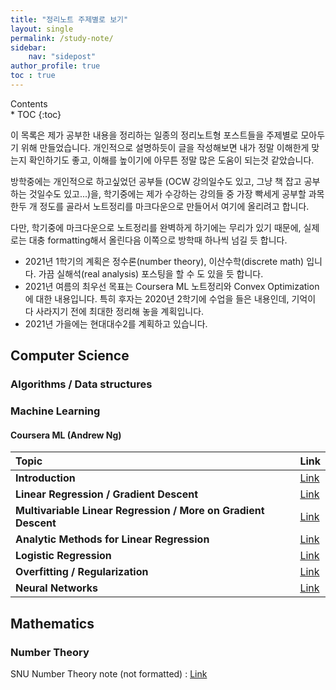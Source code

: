 ```yaml
---
title: "정리노트 주제별로 보기"
layout: single
permalink: /study-note/
sidebar:
    nav: "sidepost"
author_profile: true
toc : true
---
```

<div id="toc">
Contents
</div>
* TOC
{:toc}

이 목록은 제가 공부한 내용을 정리하는 일종의 정리노트형 포스트들을 주제별로 모아두기 위해 만들었습니다. 개인적으로 설명하듯이 글을 작성해보면 내가 정말 이해한게 맞는지 확인하기도 좋고, 이해를 높이기에 아무튼 정말 많은 도움이 되는것 같았습니다.

방학중에는 개인적으로 하고싶었던 공부들 (OCW 강의일수도 있고, 그냥 책 잡고 공부하는 것일수도 있고...)을, 학기중에는 제가 수강하는 강의들 중 가장 빡세게 공부할 과목 한두 개 정도를 골라서 노트정리를 마크다운으로 만들어서 여기에 올리려고 합니다.

다만, 학기중에 마크다운으로 노트정리를 완벽하게 하기에는 무리가 있기 때문에, 실제로는 대충 formatting해서 올린다음 이쪽으로 방학때 하나씩 넘길 듯 합니다.

- 2021년 1학기의 계획은 정수론(number theory), 이산수학(discrete math) 입니다. 가끔 실해석(real analysis) 포스팅을 할 수 도 있을 듯 합니다.
- 2021년 여름의 최우선 목표는 Coursera ML 노트정리와 Convex Optimization에 대한 내용입니다. 특히 후자는 2020년 2학기에 수업을 들은 내용인데, 기억이 다 사라지기 전에 최대한 정리해 놓을 계획입니다.
- 2021년 가을에는 현대대수2를 계획하고 있습니다. 

## Computer Science

### Algorithms / Data structures

### Machine Learning
#### Coursera ML (Andrew Ng)

| Topic                                                          | Link                                |
|:---------------------------------------------------------------|:------------------------------------|
| **Introduction**                                               | [Link](/ml-study/Coursera-ML-Lec1/) |
| **Linear Regression / Gradient Descent**                       | [Link](/ml-study/Coursera-ML-Lec2/) |
| **Multivariable Linear Regression / More on Gradient Descent** | [Link](/ml-study/Coursera-ML-Lec3/) |
| **Analytic Methods for Linear Regression**                     | [Link](/ml-study/Coursera-ML-Lec4/) |
| **Logistic Regression**                                        | [Link](/ml-study/Coursera-ML-Lec5/) |
| **Overfitting / Regularization**                               | [Link](/ml-study/Coursera-ML-Lec6/) |
| **Neural Networks**                                            | [Link](/ml-study/Coursera-ML-Lec7/) |


## Mathematics
### Number Theory
SNU Number Theory note (not formatted) : [Link](/study-note/snu/#%EC%A0%95%EC%88%98%EB%A1%A0)